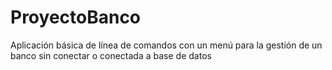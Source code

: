 # ProyectoBanco
Aplicación básica de línea de comandos con un menú para la gestión de un banco sin conectar o conectada a base de datos
